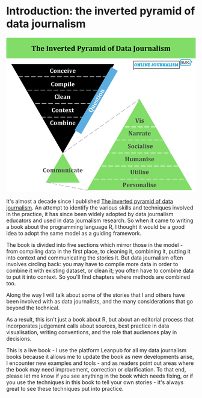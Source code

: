 # Introduction: the inverted pyramid of data journalism

![](images/invertedpyramiddj.png)

It's almost a decade since I published [The inverted pyramid of data journalism](https://onlinejournalismblog.com/2011/07/07/the-inverted-pyramid-of-data-journalism/). An attempt to identify the various skills and techniques involved in the practice, it has since been widely adopted by data journalism educators and used in data journalism research. So when it came to writing a book about the programming language R, I thought it would be a good idea to adopt the same model as a guiding framework.

The book is divided into five sections which mirror those in the model - from compiling data in the first place, to cleaning it, combining it, putting it into context and communicating the stories it. But data journalism often involves circling back: you may have to compile more data in order to combine it with existing dataset, or clean it; you often have to combine data to put it into context. So you'll find chapters where methods are combined too.

Along the way I will talk about some of the stories that I and others have been involved with as data journalists, and the many considerations that go beyond the technical. 

As a result, this isn't just a book about R, but about an editorial process that incorporates judgement calls about sources, best practice in data visualisation, writing conventions, and the role that audiences play in decisions.

This is a live book - I use the platform Leanpub for all my data journalism books because it allows me to update the book as new developments arise, I encounter new examples and tools - and as readers point out areas where the book may need improvement, correction or clarification. To that end, please let me know if you see anything in the book which needs fixing, or if you use the techniques in this book to tell your own stories - it's always great to see these techniques put into practice.
